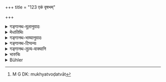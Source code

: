 +++
title = "123 एकं वृषभम्"

+++

<details><summary>गङ्गानथ-मूलानुवादः</summary>

‘In case the younger son is born of the elder wife, and the elder one of the younger wife,—how would the partition be made?’—If such a doubt arises,—the son born of the elder wife shall take one bull as his ‘preferential share;’ the other bulls, which are not so good, shall belong to those who are junior to him, on account of the position of their mothers.—(122-123)
</details>

<details><summary>मेधातिथिः</summary>

पूर्वस्यां जातः **पूर्वजः** कनीयान् वृषभस्योक्तो भागवान् । **ततो** वृषाद् अन्ये ये वृषभा **अज्येष्ठास्** ते बहूनाम् एकशः कृत्वा देयाः । अतश् च ज्यैष्ठिने यस्यैतावद् उक्तम् अधिकं यच् छ्रेष्ठो **वृषो** गुणमात्रेणाधिक्यं न संख्यया **तदूनानां** तस्मात् पूर्वजाद् ऊनानाम् । कियताम् इत्य् आह । **स्वमातृतः** पुनर् मुख्यतोडत्वात्[^३१८] तेनात्र मातृज्यैष्ठ्यम् आश्रितं भवति न जन्मतः ॥ ८.१२३ ॥


[^३१८]:
     M G DK: mukhyatvoḍatvāt
</details>

<details><summary>गङ्गानथ-भाष्यानुवादः</summary>

**(verses 9.122-123)**

‘*Elder wjfe*’—married first:—‘*younger wife*’—one who was married later.

As between the sons born of these wives, the question arises whether ‘seniority’ shall he determined by the order in which their mothers have been married?—or, by the order in which they were themselves born? Having raised this question, the author answers it in the next verse;—this method being adopted with a view to making the rule more easily comprehensible.—(122)

‘*Pūrvajaḥ*’—he who is horn of the ‘*pūrvā*,’ the *elder*, wife, though himself *younger* (in age)—is entitled to one excellent hull.

The other bulls that there may be,—‘*which are not so good*’—shall he allotted to the other several brothers, one to each.

Hence the ‘preferential share’ laid down for the son born of the eldest wife consists of the *best bull*;—the superiority of his share consisting only in the *quality* of the bull, not in the *number*.

‘*Those who are junior to him*’—*i.e*., to the son born of the eldest wife.—Junior by what?—‘*On account of the position* *of* *their mothers*’—*i.e*., according to the order of their marriage. Thus the seniority among the sons is determined by the seniority of their mothers, and not by their own age.—(123)
</details>

<details><summary>गङ्गानथ-टिप्पन्यः</summary>

**(verses 9.122-123)  
**

These verses are quoted in *Vivādaratnākara* (p. 473), which adds the
following explanation: The question here raised pertains to the case
where there are several sons born of several mothers belonging to the
*same caste* as the father; the term ‘*pūrvajaḥ*’ (in verse 123) stands
for the *younger son born of the senior wife*, as is clear from the
latter half of the verse; which means that the next best bullocks—those
not the very best—shall belong to those brothers who are ‘junior’ *by
reason of the junior position of their mothers*; *i.e*., whose mothers
are junior to the mother of the aforesaid

brother;—and in *Vyavahāra-Bālambhaṭṭī* (p. 461).
</details>

<details><summary>गङ्गानथ-तुल्य-वाक्यानि</summary>

**(verses 9.122-126)  
**

*Gautama* (28.14-17).—‘If a man has several wives, the additional share
of the eldest son is one bull;—but if the eldest son also happen to be
born of the first-married wife, his additional share shall consist of
fifteen cows and one hull. The oldest son born of a later-married wife
shall share the estate equally with his younger brothers born of the
senior wife. Or the special shares shall be adjusted in each class of
sons, according to their mothers.’

*Bṛhaspati* (25.15).—‘When there are many sons sprung from one father,
equal in caste and number, but born of different mothers, a legal
division may be effected by adjusting the shares according to the
mothers.’

*Devala* (Vivādaratnākara, p. 477).—‘Among sons belonging to castes
other than that of the father, seniority is determined by their moral
character; between twins, by actual birth, *i.e*., that one is senior
whose face the father sees first.’
</details>

<details><summary>भारुचिः</summary>

पूर्वस्यां जातः **पूर्वजः** कनीयान् उच्यते न पूर्वजातः । एवं च सत्य् एतद् अत्र समञ्जसं ज्येष्ठग्रहणं भवति । ततो ऽपि **अज्येष्ठ**[**वृषा** एकशः] **तदूनानाम्** । तस्माद् ऊनास् तदूनाः न व्यस्तः, किं तर्हि स्वमातृतः । तथा च सति मातृतो ज्यैष्ठ्यम् अत्र पुत्राणाम्, न जन्मतः॥ ९.१२३ ॥
</details>

<details><summary>Bühler</summary>

123	(Then the son) born of the first wife shall take as his additional share one (most excellent) bull; the next best bulls (shall belong) to those (who are) inferior on account of their mothers.
</details>
